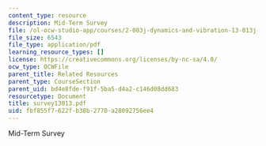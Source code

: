 ```yaml
---
content_type: resource
description: Mid-Term Survey
file: /ol-ocw-studio-app/courses/2-003j-dynamics-and-vibration-13-013j-fall-2002/fbf855f7622fb38b2770a28092756ee4_survey13013.pdf
file_size: 6543
file_type: application/pdf
learning_resource_types: []
license: https://creativecommons.org/licenses/by-nc-sa/4.0/
ocw_type: OCWFile
parent_title: Related Resources
parent_type: CourseSection
parent_uid: bd4e8fde-f91f-5ba5-d4a2-c146d08dd683
resourcetype: Document
title: survey13013.pdf
uid: fbf855f7-622f-b38b-2770-a28092756ee4
---
```

Mid-Term Survey